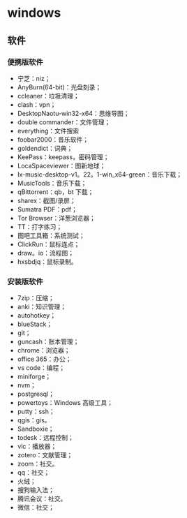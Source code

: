 # windows

## 软件

### 便携版软件

- 宁芝：niz；
- AnyBurn(64-bit)：光盘刻录；
- ccleaner：垃圾清理；
- clash：vpn；
- DesktopNaotu-win32-x64：思维导图；
- double commander：文件管理；
- everything：文件搜索
- foobar2000：音乐软件；
- goldendict：词典；
- KeePass：keepass，密码管理；
- LocaSpaceviewer：图新地球；
- lx-music-desktop-v1。22。1-win_x64-green：音乐下载；
- MusicTools：音乐下载；
- qBittorrent：qb，bt 下载；
- sharex：截图/录屏；
- Sumatra PDF：pdf；
- Tor Browser：洋葱浏览器；
- TT：打字练习；
- 图吧工具箱：系统测试；
- ClickRun：鼠标连点；
- draw。io：流程图；
- hxsbdjq：鼠标录制。

### 安装版软件

- 7zip：压缩；
- anki：知识管理；
- autohotkey；
- blueStack；
- git；
- guncash：账本管理；
- chrome：浏览器；
- office 365：办公；
- vs code：编程；
- miniforge；
- nvm；
- postgresql；
- powertoys：Windows 高级工具；
- putty：ssh；
- qgis：gis。
- Sandboxie；
- todesk：远程控制；
- vlc：播放器；
- zotero：文献管理；
- zoom：社交。
- qq：社交；
- 火绒；
- 搜狗输入法；
- 腾讯会议：社交。
- 微信：社交；
